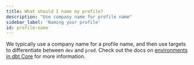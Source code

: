 ```yaml
---
title: What should I name my profile?
description: "Use company name for profile name"
sidebar_label: 'Naming your profile'
id: profile-name
---
```

We typically use a company name for a profile name, and then use targets to differentiate between `dev` and `prod`. Check out the docs on [environments in dbt Core](/docs/collaborate/environments/dbt-core-environments) for more information.
